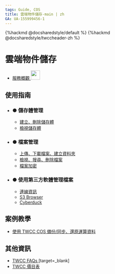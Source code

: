 ```yaml
---
tags: Guide, COS
title: 雲端物件儲存-main | zh
GA: UA-155999456-1
---
```


{%hackmd @docsharedstyle/default %}
{%hackmd @docsharedstyle/twccheader-zh %}

# 雲端物件儲存

- [服務概觀 <img src="https://cos.twcc.ai/SYS-MANUAL/uploads/upload_a798c7edb1b5032ecf92265a3150a7ec.png" width="30" heigh="30">](/@preview-twccdocs/cos-overview-zh)

使用指南 <i class="fa fa-book" aria-hidden="true"></i> 
---

- ### ● 儲存體管理
    - [建立、刪除儲存體](/@preview-twccdocs/guide-cos-create-delete-bucket-zh)
    - [檢視儲存體](/@preview-twccdocs/guide-cos-view-bucket-zh)
- ### ● 檔案管理
    - [上傳、下載檔案、建立資料夾](/@preview-twccdocs/guide-cos-upload-download-files-zh)
    - [檢視、搜尋、刪除檔案](/@preview-twccdocs/guide-cos-view-search-delete-files-zh)
    - [檔案加密](https://man.twcc.ai/@preview-twccdocs/guide-cos-encryption-zh)
- ### ● 使用第三方軟體管理檔案
    - [連線資訊](https://man.twcc.ai/@preview-twccdocs/guide-cos-connect-info-zh)
    - [S3 Browser](/@preview-twccdocs/guide-cos-s3browser-zh)
    - [Cyberduck](/@preview-twccdocs/guide-cos-cyberduck-zh)

<!-- 概念說明 <i class="fa fa-commenting-o" aria-hidden="true"></i>
--- -->

案例教學 <i class="fa fa-lightbulb-o" aria-hidden="true"></i> 
---

- [使用 TWCC COS 備份/同步、還原運算資料](https://man.twcc.ai/@twccdocs/cosbackup-zh)

其他資訊 <i class="fa fa-info-circle" aria-hidden="true"></i>
---

<!-- - [Release Notes]() -->
- [TWCC FAQs <i class="fa fa-question-circle" aria-hidden="true"></i>](https://man.twcc.ai/@twccdocs/faq-zh/https%3A%2F%2Fman.twcc.ai%2F%40twccdocs%2Ffaq-cos-zh)[target=_blank] 
- [TWCC 價目表 <i class="fa fa-th-list" aria-hidden="true"></i>](https://man.twcc.ai/@twccdocs/SJWlN3YDr#雲端物件儲存-Cloud-Object-Storage-COS) 